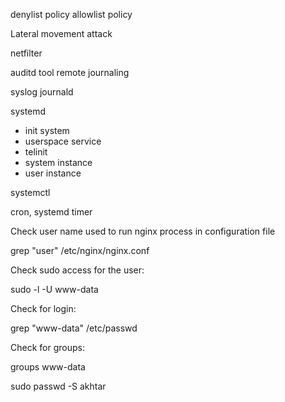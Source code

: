
denylist policy
allowlist policy

Lateral movement attack

netfilter

auditd tool
remote journaling

syslog
journald

systemd

- init system
- userspace service
- telinit
- system instance
- user instance

systemctl

cron, systemd timer


Check user name used to run nginx process in configuration file

grep "user" /etc/nginx/nginx.conf

Check sudo access for the user:

sudo -l -U www-data

Check for login:

grep "www-data" /etc/passwd

Check for groups:

groups www-data

sudo passwd -S akhtar

